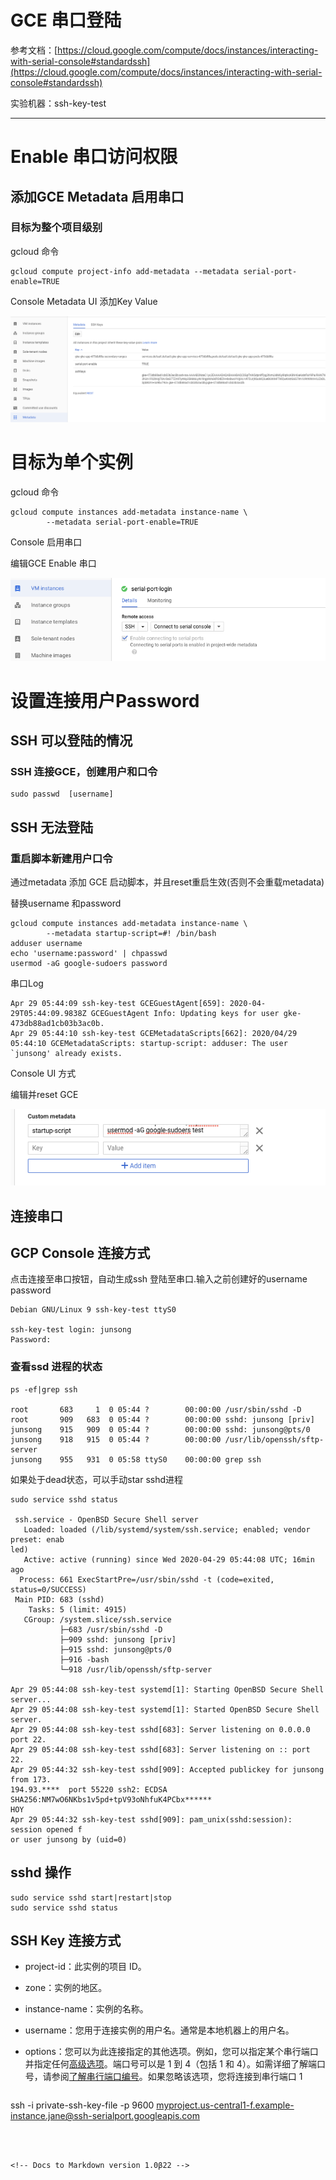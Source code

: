 

# GCE 串口登陆

参考文档：[https://cloud.google.com/compute/docs/instances/interacting-with-serial-console#standardssh](https://cloud.google.com/compute/docs/instances/interacting-with-serial-console#standardssh)

实验机器：ssh-key-test



---



# Enable 串口访问权限


## 添加GCE Metadata 启用串口


### 目标为整个项目级别

gcloud 命令


```
gcloud compute project-info add-metadata --metadata serial-port-enable=TRUE
```


Console Metadata UI 添加Key Value

![image](https://github.com/JunHash/gcp-playgroud-public/blob/master/pics/project-metadata.png)

# 目标为单个实例

gcloud 命令


```
gcloud compute instances add-metadata instance-name \
        --metadata serial-port-enable=TRUE
```


Console 启用串口

编辑GCE Enable 串口

![image](https://github.com/JunHash/gcp-playgroud-public/blob/master/pics/%E5%90%AF%E5%8A%A8%E4%B8%B2%E5%8F%A3.png)

# 设置连接用户Password


## SSH 可以登陆的情况


### SSH 连接GCE，创建用户和口令


```
sudo passwd  [username]
```



## SSH 无法登陆


### 重启脚本新建用户口令

通过metadata 添加 GCE 启动脚本，并且reset重启生效(否则不会重载metadata)

替换username 和password


```
gcloud compute instances add-metadata instance-name \
        --metadata startup-script=#! /bin/bash
adduser username
echo 'username:password' | chpasswd
usermod -aG google-sudoers password
```


串口Log


```
Apr 29 05:44:09 ssh-key-test GCEGuestAgent[659]: 2020-04-29T05:44:09.9838Z GCEGuestAgent Info: Updating keys for user gke-473db88ad1cb03b3ac0b.
Apr 29 05:44:10 ssh-key-test GCEMetadataScripts[662]: 2020/04/29 05:44:10 GCEMetadataScripts: startup-script: adduser: The user `junsong' already exists.
```


Console UI 方式

编辑并reset GCE

![image](https://github.com/JunHash/gcp-playgroud-public/blob/master/pics/%E5%90%AF%E5%8A%A8%E8%84%9A%E6%9C%AC.png)


## 连接串口


## GCP Console 连接方式

点击连接至串口按钮，自动生成ssh 登陆至串口.输入之前创建好的username password


```
Debian GNU/Linux 9 ssh-key-test ttyS0

ssh-key-test login: junsong
Password: 
```



### 查看ssd 进程的状态    

```
ps -ef|grep ssh

root       683     1  0 05:44 ?        00:00:00 /usr/sbin/sshd -D
root       909   683  0 05:44 ?        00:00:00 sshd: junsong [priv]
junsong    915   909  0 05:44 ?        00:00:00 sshd: junsong@pts/0
junsong    918   915  0 05:44 ?        00:00:00 /usr/lib/openssh/sftp-server
junsong    955   931  0 05:58 ttyS0    00:00:00 grep ssh
```


如果处于dead状态，可以手动star sshd进程

```
sudo service sshd status

 ssh.service - OpenBSD Secure Shell server
   Loaded: loaded (/lib/systemd/system/ssh.service; enabled; vendor preset: enab
led)
   Active: active (running) since Wed 2020-04-29 05:44:08 UTC; 16min 
ago
  Process: 661 ExecStartPre=/usr/sbin/sshd -t (code=exited, status=0/SUCCESS)
 Main PID: 683 (sshd)
    Tasks: 5 (limit: 4915)
   CGroup: /system.slice/ssh.service
           ├─683 /usr/sbin/sshd -D
           ├─909 sshd: junsong [priv]
           ├─915 sshd: junsong@pts/0
           ├─916 -bash
           └─918 /usr/lib/openssh/sftp-server

Apr 29 05:44:08 ssh-key-test systemd[1]: Starting OpenBSD Secure Shell server...
Apr 29 05:44:08 ssh-key-test systemd[1]: Started OpenBSD Secure Shell server.
Apr 29 05:44:08 ssh-key-test sshd[683]: Server listening on 0.0.0.0 port 22.
Apr 29 05:44:08 ssh-key-test sshd[683]: Server listening on :: port 22.
Apr 29 05:44:32 ssh-key-test sshd[909]: Accepted publickey for junsong from 173.
194.93.****  port 55220 ssh2: ECDSA SHA256:NM7wO6NKbs1v5pd+tpV93oNhfuK4PCbx******
HOY
Apr 29 05:44:32 ssh-key-test sshd[909]: pam_unix(sshd:session): session opened f
or user junsong by (uid=0)
```



## sshd 操作


```
sudo service sshd start|restart|stop
sudo service sshd status
```



## SSH Key 连接方式



*   project-id：此实例的项目 ID。
*   zone：实例的地区。
*   instance-name：实例的名称。
*   username：您用于连接实例的用户名。通常是本地机器上的用户名。
*   options：您可以为此连接指定的其他选项。例如，您可以指定某个串行端口并指定任何[高级选项](https://cloud.google.com/compute/docs/instances/interacting-with-serial-console#advanced_options)。端口号可以是 1 到 4（包括 1 和 4）。如需详细了解端口号，请参阅[了解串行端口编号](https://cloud.google.com/compute/docs/instances/interacting-with-serial-console#understanding_serial_port_numbering)。如果忽略该选项，您将连接到串行端口 1

    ```
ssh -i private-ssh-key-file -p 9600 myproject.us-central1-f.example-instance.jane@ssh-serialport.googleapis.com
```



<!-- Docs to Markdown version 1.0β22 -->
